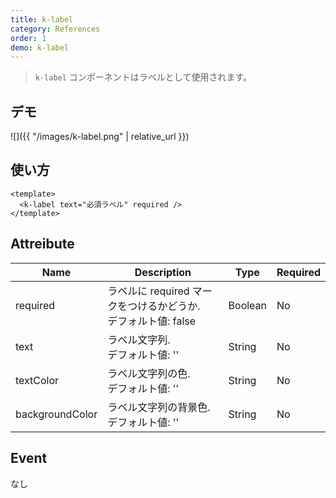 ```yaml
---
title: k-label
category: References
order: 1
demo: k-label
---
```


> `k-label` コンポーネントはラベルとして使用されます。

## デモ

![]({{ "/images/k-label.png" | relative_url }})

## 使い方

```vue
<template>
  <k-label text="必須ラベル" required />
</template>
```

## Attreibute

| Name            | Description                                                      | Type    | Required |
| --------------- | ---------------------------------------------------------------- | ------- | -------- |
| required        | ラベルに required マークをつけるかどうか.<br>デフォルト値: false | Boolean | No       |
| text            | ラベル文字列.<br>デフォルト値: ''                                | String  | No       |
| textColor       | ラベル文字列の色.<br>デフォルト値: ''                            | String  | No       |
| backgroundColor | ラベル文字列の背景色.<br>デフォルト値: ''                        | String  | No       |

## Event

なし
